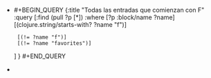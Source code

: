 - #+BEGIN_QUERY
  {:title "Todas las entradas que comienzan con F"
   :query [:find (pull ?p [*])
           :where 
           [?p :block/name ?name]
  	 [(clojure.string/starts-with? ?name "f")]
           
       [(!= ?name "f")]
       [(!= ?name "favorites")]
  	 ]
  }
  #+END_QUERY
-